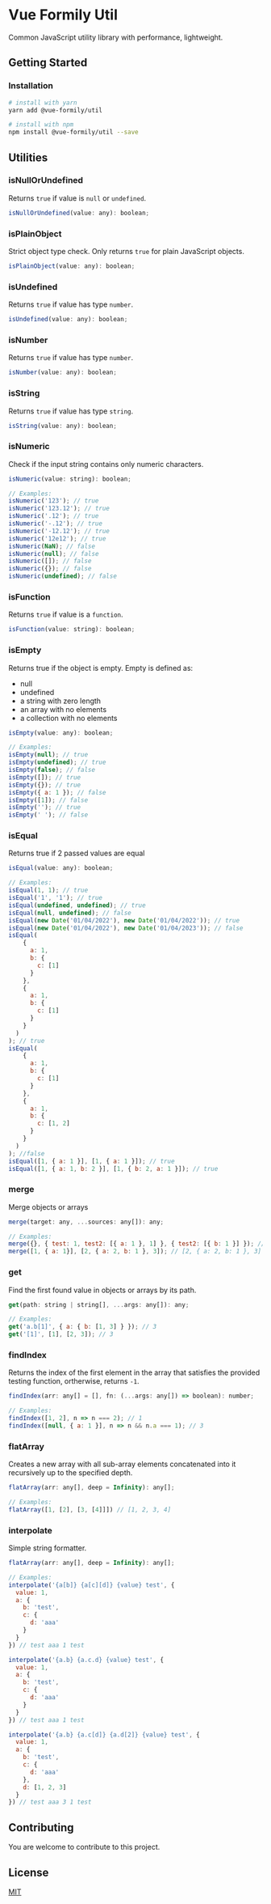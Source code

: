 # Vue Formily Util

Common JavaScript utility library with performance, lightweight.

## Getting Started

### Installation

```sh
# install with yarn
yarn add @vue-formily/util

# install with npm
npm install @vue-formily/util --save
```

## Utilities

### isNullOrUndefined
Returns `true` if value is `null` or `undefined`.

```js
isNullOrUndefined(value: any): boolean;
```

### isPlainObject
Strict object type check. Only returns `true` for plain JavaScript objects.

```js
isPlainObject(value: any): boolean;
```

### isUndefined
Returns `true` if value has type `number`.

```js
isUndefined(value: any): boolean;
```

### isNumber
Returns `true` if value has type `number`.

```js
isNumber(value: any): boolean;
```

### isString
Returns `true` if value has type `string`.

```js
isString(value: any): boolean;
```

### isNumeric
Check if the input string contains only numeric characters.

```js
isNumeric(value: string): boolean;

// Examples:
isNumeric('123'); // true
isNumeric('123.12'); // true
isNumeric('.12'); // true
isNumeric('-.12'); // true
isNumeric('-12.12'); // true
isNumeric('12e12'); // true
isNumeric(NaN); // false
isNumeric(null); // false
isNumeric([]); // false
isNumeric({}); // false
isNumeric(undefined); // false
```

### isFunction
Returns `true` if value is a `function`.

```js
isFunction(value: string): boolean;
```

### isEmpty
Returns true if the object is empty. Empty is defined as:
- null
- undefined
- a string with zero length
- an array with no elements
- a collection with no elements

```js
isEmpty(value: any): boolean;

// Examples:
isEmpty(null); // true
isEmpty(undefined); // true
isEmpty(false); // false
isEmpty([]); // true
isEmpty({}); // true
isEmpty({ a: 1 }); // false
isEmpty([1]); // false
isEmpty(''); // true
isEmpty(' '); // false
```

### isEqual
Returns true if 2 passed values are equal

```js
isEqual(value: any): boolean;

// Examples:
isEqual(1, 1); // true
isEqual('1', '1'); // true
isEqual(undefined, undefined); // true
isEqual(null, undefined); // false
isEqual(new Date('01/04/2022'), new Date('01/04/2022')); // true
isEqual(new Date('01/04/2022'), new Date('01/04/2023')); // false
isEqual(
    {
      a: 1,
      b: {
        c: [1]
      }
    },
    {
      a: 1,
      b: {
        c: [1]
      }
    }
  )
); // true
isEqual(
    {
      a: 1,
      b: {
        c: [1]
      }
    },
    {
      a: 1,
      b: {
        c: [1, 2]
      }
    }
  )
); //false
isEqual([1, { a: 1 }], [1, { a: 1 }]); // true
isEqual([1, { a: 1, b: 2 }], [1, { b: 2, a: 1 }]); // true
```

### merge
Merge objects or arrays

```js
merge(target: any, ...sources: any[]): any;

// Examples:
merge({}, { test: 1, test2: [{ a: 1 }, 1] }, { test2: [{ b: 1 }] }); // { test: 1, test2: [{ a: 1, b: 1 }, 1] }
merge([1, { a: 1}], [2, { a: 2, b: 1 }, 3]); // [2, { a: 2, b: 1 }, 3]
```

### get
Find the first found value in objects or arrays by its path.

```js
get(path: string | string[], ...args: any[]): any;

// Examples:
get('a.b[1]', { a: { b: [1, 3] } }); // 3
get('[1]', [1], [2, 3]); // 3
```

### findIndex
Returns the index of the first element in the array that satisfies the provided testing function, ortherwise, returns `-1`.

```js
findIndex(arr: any[] = [], fn: (...args: any[]) => boolean): number;

// Examples:
findIndex([1, 2], n => n === 2); // 1
findIndex([null, { a: 1 }], n => n && n.a === 1); // 3
```

### flatArray
Creates a new array with all sub-array elements concatenated into it recursively up to the specified depth.

```js
flatArray(arr: any[], deep = Infinity): any[];

// Examples:
flatArray([1, [2], [3, [4]]]) // [1, 2, 3, 4]
```


### interpolate
Simple string formatter.

```js
flatArray(arr: any[], deep = Infinity): any[];

// Examples:
interpolate('{a[b]} {a[c][d]} {value} test', {
  value: 1,
  a: {
    b: 'test',
    c: {
      d: 'aaa'
    }
  }
}) // test aaa 1 test

interpolate('{a.b} {a.c.d} {value} test', {
  value: 1,
  a: {
    b: 'test',
    c: {
      d: 'aaa'
    }
  }
}) // test aaa 1 test

interpolate('{a.b} {a.c[d]} {a.d[2]} {value} test', {
  value: 1,
  a: {
    b: 'test',
    c: {
      d: 'aaa'
    },
    d: [1, 2, 3]
  }
}) // test aaa 3 1 test
```

## Contributing

You are welcome to contribute to this project.

## License

[MIT](https://github.com/haan123/vue-formily/util/blob/main/LICENSE)
